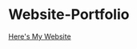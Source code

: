 # Website-Portfolio
<a href="https://lizmichez.github.io/Website-Portfolio/"> Here's My Website</a>
